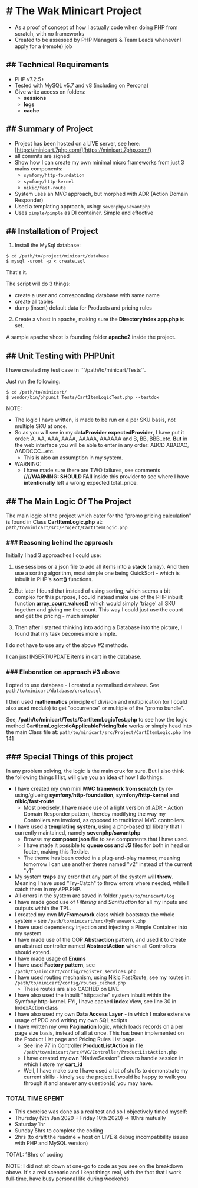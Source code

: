# # The Wak Minicart Project

- As a proof of concept of how I actually code when doing PHP from scratch, with no frameworks
- Created to be assessed by PHP Managers & Team Leads whenever I apply for a (remote) job

## ## Technical Requirements
- PHP v7.2.5+
- Tested with MySQL v5.7 and v8 (including on Percona)
- Give write access on folders:
	- **sessions**
	- **logs**
	- **cache**

## ## Summary of Project

- Project has been hosted on a LIVE server, see here: [https://minicart.7php.com/](https://minicart.7php.com/)
- all commits are signed
- Show how I can create my own minimal micro frameworks from just 3 mains components:
    - `symfony/http-foundation`
    - `symfony/http-kernel`
    - `nikic/fast-route`
- System uses an MVC approach, but morphed with ADR (Action Domain Responder)
- Used a templating approach, using: `sevenphp/savantphp`
- Uses `pimple/pimple` as DI container. Simple and effective

## ## Installation of Project
1) Install the MySql database:

```
$ cd /path/to/project/minicart/database
$ mysql -uroot -p < create.sql
```

That's it. 

The script will do 3 things:

- create a user and corresponding database with same name
- create all tables
- dump (insert) default data for Products and pricing rules

2) Create a vhost in apache, making sure the **DirectoryIndex app.php** is set.

A sample apache vhost is founding folder **apache2** inside the project.

## ## Unit Testing with PHPUnit

I have created my test case in ```/path/to/minicart/Tests``.

Just run the following:

```
$ cd /path/to/minicart/
$ vendor/bin/phpunit Tests/CartItemLogicTest.php --testdox
```

NOTE:

- The logic I have written, is made to be run on a per SKU basis, not multiple SKU at once.
- So as you will see in my **dataProvider expectedProvider**, I have put it order: A, AA, AAA, AAAA, AAAAA, AAAAAA and B, BB, BBB..etc. **But** in the web interface you will be able to enter in any order: ABCD ABADAC, AADDCCC...etc.
	- This is also an assumption in my system.
- WARNING: 
	- I have made sure there are TWO failures, see comments **////WARNING: SHOULD FAIl** inside this provider to see where I have **intentionally** left a wrong expected total_price.

## ## The Main Logic Of The Project

The main logic of the project which cater for the "promo pricing calculation" is found in Class **CartItemLogic.php** at: ```path/to/minicart/src/Project/CartItemLogic.php```

### ### Reasoning behind the approach

Initially I had 3 approaches I could use:

1) use sessions or a json file to add all items into a **stack** (array). And then use a sorting algorithm, most simple one being QuickSort - which is inbuilt in PHP's **sort()** functions.

2) But later I found that instead of using sorting, which seems a bit complex for this purpose, I could instead make use of the PHP inbuilt function **array_count_values()** which would simply 'triage' all SKU together and giving me the count. This way I could just use the count and get the pricing - much simpler

3) Then after I started thinking into adding a Database into the picture, I found that my task becomes more simple.

I do not have to use any of the above #2 methods.
 
I can just INSERT/UPDATE items in cart in the database.

### ### Elaboration on approach #3 above

I opted to use database - I created a normalised database. See ```path/to/minicart/database/create.sql```

I then used **mathematics** principle of division and multiplication (or I could also used modulo) to get "occurrence" or multiple of the "promo bundle".

See, **/path/to/minicart/Tests/CartItemLogicTest.php** to see how the logic method **CartItemLogic::doApplicablePricingRule** works or simply head into the main Class file at: ```path/to/minicart/src/Project/CartItemLogic.php``` line 141

## ### Special Things of this project

In any problem solving, the logic is the main crux for sure. But I also think the following things I list, will give you an idea of how I do things:

- I have created my own mini **MVC framework from scratch** by re-using/glueing **symfony/http-foundation**, **symfony/http-kernel** and **nikic/fast-route**
	- Most precisely, I have made use of a light version of ADR - Action Domain Responder pattern, thereby modifying the way my Controllers are invoked, as opposed to traditional MVC controllers.
- I have used a **templating system**, using a php-based tpl library that I currently maintained, namely **sevenphp/savantphp**
	- Browse my **composer.json** file to see components that I have used.
	- I have made it possible to **queue css and JS** files for both in head or footer, making this flexible.
	- The theme has been coded in a plug-and-play manner, meaning tomorrow I can use another theme named "v2" instead of the current "v1"
- My system **traps** any error that any part of the system will **throw**. Meaning I have used "Try-Catch" to throw errors where needed, while I catch them in my APP.PHP.
- All errors in the system are saved in folder ```/path/to/minicart/log```
- I have made good use of *Filtering* and *Sanitisation* for all my inputs and outputs within the TPL.
- I created my own **MyFramework** class which bootstrap the whole system - see ```/path/to/minicart/src/MyFramework.php```
- I have used dependency injection and injecting a Pimple Container into my system
- I have made use of the OOP **Abstraction** pattern, and used it to create an abstract controller named **AbstractAction** which all Controllers should extend.
- I have made usage of **Enums**
- I have used **Factory pattern**, see ```/path/to/minicart/config/register_services.php```
- I have used routing mechanism, using Nikic FastRoute, see my routes in: ```/path/to/minicart/config/routes_cached.php```
	- These routes are also CACHED on LIVE
- I have also used the inbuilt "httpcache" system inbuilt within the Symfony http-kernel. FYI, I have cached **index** View, see line 30 in IndexAction class
- I have also used my own **Data Access Layer** - in which I make extensive usage of PDO and writing my own SQL scripts
- I have written my own **Pagination** logic, which loads records on a per page size basis, instead of all at once. This has been implemented on the Product List page and Pricing Rules List page.
	- See line 77 in Controller **ProductListAction** in file ```/path/to/minicart/src/MVC/Controller/ProductListAction.php```
	- I have created my own "NativeSession" class to handle session in which I store my **cart_id**
	- Well, I have make sure I have used a lot of stuffs to demonstrate my current skills - kindly see the project. I would be happy to walk you through it and answer any question(s) you may have.

### TOTAL TIME SPENT

- This exercise was done as a real test and so I objectively timed myself:
- Thursday (9th Jan 2020 + Friday 10th 2020) => 10hrs mutually
- Saturday 1hr
- Sunday 5hrs to complete the coding
- 2hrs (to draft the readme + host on LIVE & debug incompatibility issues with PHP and MySQL version)

TOTAL: 18hrs of coding

NOTE: 
I did not sit down at one-go to code as you see on the breakdown above.
It's a real scenario and I kept things real, with the fact that I work full-time, have busy personal life during weekends


